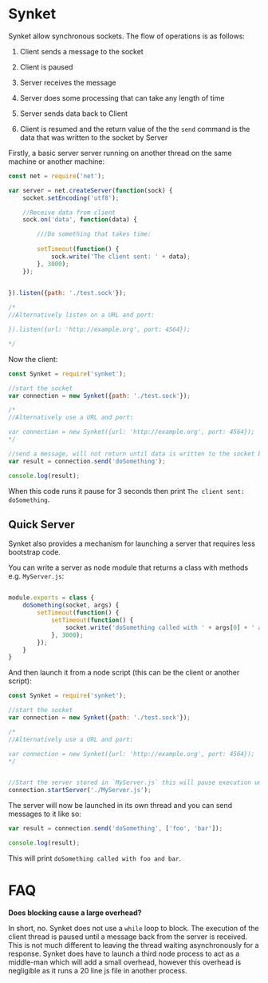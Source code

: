 Synket
======

Synket allow synchronous sockets. The flow of operations is as follows:

1. Client sends a message to the socket

2. Client is paused

3. Server receives the message 

4. Server does some processing that can take any length of time

5. Server sends data back to Client

6. Client is resumed and the return value of the the `send` command is the data that was written to the socket by Server



Firstly, a basic server server running on another thread on the same machine or another machine:


```js
const net = require('net');

var server = net.createServer(function(sock) {
	socket.setEncoding('utf8');

	//Receive data from client
	sock.on('data', function(data) {

		///Do something that takes time:
		
		setTimeout(function() {
			sock.write('The client sent: ' + data);
		}, 3000);
	});

	
}).listen({path: './test.sock'});

/*
//Alternatively listen on a URL and port:

}).listen({url: 'http://example.org', port: 4564});

*/

```

Now the client:


```js
const Synket = require('synket');

//start the socket
var connection = new Synket({path: './test.sock'});

/*
//Alternatively use a URL and port:

var connection = new Synket({url: 'http://example.org', port: 4564});
*/

//send a message, will not return until data is written to the socket by the host
var result = connection.send('doSomething');

console.log(result);
```


When this code runs it pause for 3 seconds then print `The client sent: doSomething`.


Quick Server
------------

Synket also provides a mechanism for launching a server that requires less bootstrap code. 

You can write a server as node module that returns a class with methods e.g. `MyServer.js`:

```js

module.exports = class {
	doSomething(socket, args) {
		setTimeout(function() {
			setTimeout(function() {
				socket.write('doSomething called with ' + args[0] + ' and ' + args[1]);
			}, 3000);
		});
	}
}
```

And then launch it from a node script (this can be the client or another script):

```js
const Synket = require('synket');

//start the socket
var connection = new Synket({path: './test.sock'});

/*
//Alternatively use a URL and port:

var connection = new Synket({url: 'http://example.org', port: 4564});
*/


//Start the server stored in `MyServer.js` this will pause execution until the server is up
connection.startServer('./MyServer.js');

```

The server will now be launched in its own thread and you can send messages to it like so:

```js
var result = connection.send('doSomething', ['foo', 'bar']);

console.log(result);
```

This will print `doSomething called with foo and bar`.



FAQ
===

**Does blocking cause a large overhead?**

In short, no. Synket does not use a `while` loop to block. The execution of the client thread is paused until a message back from the server is received. This is not much different to leaving the thread waiting asynchronously for a response. Synket does have to launch a third node process to act as a middle-man which will add a small overhead, however this overhead is negligible as it runs a 20 line js file in another process.

